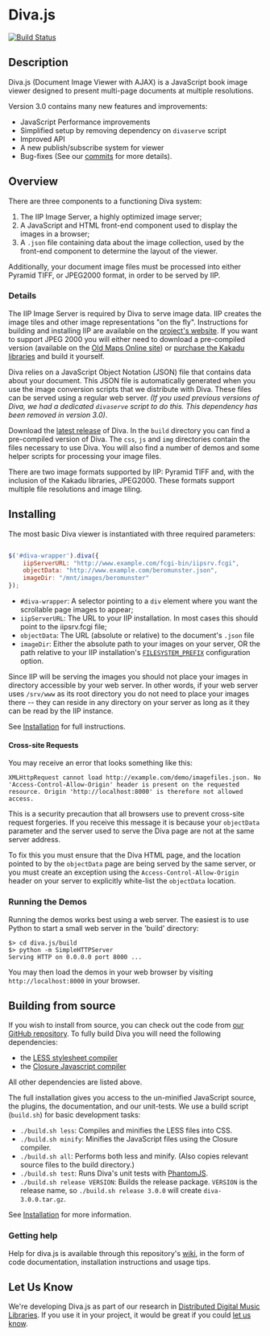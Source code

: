 Diva.js
=========================================

[![Build Status](https://travis-ci.org/DDMAL/diva.js.svg?branch=develop)](http://travis-ci.org/DDMAL/diva.js)

## Description

Diva.js (Document Image Viewer with AJAX) is a JavaScript book image viewer designed to present multi-page documents at multiple resolutions.

Version 3.0 contains many new features and improvements:

 * JavaScript Performance improvements
 * Simplified setup by removing dependency on `divaserve` script
 * Improved API
 * A new publish/subscribe system for viewer
 * Bug-fixes (See our [commits](https://github.com/DDMAL/diva.js/commits/master) for more details).

## Overview

There are three components to a functioning Diva system:

1. The IIP Image Server, a highly optimized image server;
2. A JavaScript and HTML front-end component used to display the images in a browser;
3. A `.json` file containing data about the image collection, used by the front-end component to determine the layout of the viewer.

Additionally, your document image files must be processed into either Pyramid TIFF, or JPEG2000 format, in order to be served by IIP.

### Details

The IIP Image Server is required by Diva to serve image data. IIP creates the image tiles and other image representations "on the fly". Instructions for building and installing IIP are available on the [project's website](http://iipimage.sourceforge.net/documentation/server/). If you want to support JPEG 2000 you will either need to download a pre-compiled version (available on the [Old Maps Online site](http://help.oldmapsonline.org/jpeg2000/installation)) or [purchase the Kakadu libraries](http://www.kakadusoftware.com) and build it yourself.

Diva relies on a JavaScript Object Notation (JSON) file that contains data about your document. This JSON file is automatically generated when you use the image conversion scripts that we distribute with Diva. These files can be served using a regular web server. _(If you used previous versions of Diva, we had a dedicated `divaserve` script to do this. This dependency has been removed in version 3.0)_.

Download the [latest release](https://github.com/DDMAL/diva.js/releases) of Diva. In the `build` directory you can find a pre-compiled version of Diva. The `css`, `js` and `img` directories contain the files necessary to use Diva. You will also find a number of demos and some helper scripts for processing your image files.

There are two image formats supported by IIP: Pyramid TIFF and, with the inclusion of the Kakadu libraries, JPEG2000. These formats support multiple file resolutions and image tiling. 

## Installing

The most basic Diva viewer is instantiated with three required parameters:

```javascript

$('#diva-wrapper').diva({
    iipServerURL: "http://www.example.com/fcgi-bin/iipsrv.fcgi",
    objectData: "http://www.example.com/beromunster.json",
    imageDir: "/mnt/images/beromunster"
});
```

 * `#diva-wrapper`: A selector pointing to a `div` element where you want the scrollable page images to appear;
 * `iipServerURL`: The URL to your IIP installation. In most cases this should point to the iipsrv.fcgi file;
 * `objectData`: The URL (absolute or relative) to the document's `.json` file
 * `imageDir`: Either the absolute path to your images on your server, OR the path relative to your IIP installation's [`FILESYSTEM_PREFIX`](http://iipimage.sourceforge.net/documentation/server/) configuration option.

Since IIP will be serving the images you should not place your images in directory accessible by your web server. In other words, if your web server uses `/srv/www` as its root directory you do not need to place your images there -- they can reside in any directory on your server as long as it they can be read by the IIP instance.

See [Installation](https://github.com/DDMAL/diva.js/wiki/Installation) for full instructions.
#### Cross-site Requests

You may receive an error that looks something like this:

```
XMLHttpRequest cannot load http://example.com/demo/imagefiles.json. No 'Access-Control-Allow-Origin' header is present on the requested resource. Origin 'http://localhost:8000' is therefore not allowed access.
```

This is a security precaution that all browsers use to prevent cross-site request forgeries. If you receive this message it is because your `objectData` parameter and the server used to serve the Diva page are not at the same server address.

To fix this you must ensure that the Diva HTML page, and the location pointed to by the `objectData` page are being served by the same server, or you must create an exception using the `Access-Control-Allow-Origin` header on your server to explicitly white-list the `objectData` location.

### Running the Demos

Running the demos works best using a web server. The easiest is to use Python to start a small web server in the 'build' directory:

```
$> cd diva.js/build
$> python -m SimpleHTTPServer
Serving HTTP on 0.0.0.0 port 8000 ...
```
You may then load the demos in your web browser by visiting `http://localhost:8000` in your browser.

## Building from source

If you wish to install from source, you can check out the code from [our GitHub repository](http://github.com/DDMAL/diva.js). To fully build Diva you will need the following dependencies:

 * the [LESS stylesheet compiler](http://lesscss.org)
 * the [Closure Javascript compiler](https://developers.google.com/closure/)

All other dependencies are listed above.

The full installation gives you access to the un-minified JavaScript source, the plugins, the documentation, and our unit-tests. We use a build script (`build.sh`) for basic development tasks:

 * `./build.sh less`: Compiles and minifies the LESS files into CSS.
 * `./build.sh minify`: Minifies the JavaScript files using the Closure compiler.
 * `./build.sh all`: Performs both less and minify. (Also copies relevant source files to the build directory.)
 * `./build.sh test`: Runs Diva's unit tests with [PhantomJS](http://phantomjs.org/).
 * `./build.sh release VERSION`: Builds the release package. `VERSION` is the release name, so `./build.sh release 3.0.0` will create `diva-3.0.0.tar.gz`. 

See [Installation](https://github.com/DDMAL/diva.js/wiki/Installation) for more information.

### Getting help

Help for diva.js is available through this repository's [wiki](https://github.com/DDMAL/diva.js/wiki), in the form of code documentation, installation instructions and usage tips.

Let Us Know
-----------

We're developing Diva.js as part of our research in [Distributed Digital Music Libraries](http://ddmal.music.mcgill.ca). If you use it in your project, it would be great if you could [let us know](mailto:andrew.hankinson@mail.mcgill.ca).
